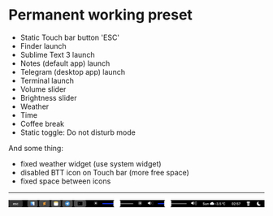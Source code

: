 # Permanent working preset

- Static Touch bar button 'ESC'
- Finder launch
- Sublime Text 3 launch
- Notes (default app) launch
- Telegram (desktop app) launch
- Terminal launch
- Volume slider
- Brightness slider
- Weather
- Time
- Coffee break
- Static toggle: Do not disturb mode

And some thing:
* fixed weather widget (use system widget)
* disabled BTT icon on Touch bar (more free space)
* fixed space between icons

---

![Screenshot](static/btt-preset-lulzseq.png?raw=true)